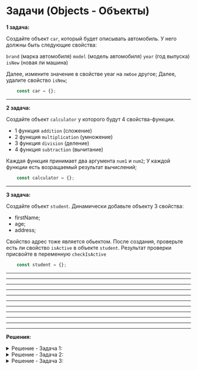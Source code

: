 # Задачи (Objects - Объекты)

**1 задача:**

Создайте объект `car`, который будет описывать автомобиль. У него должны быть следующие свойства:

`brand` (марка автомобиля)
`model` (модель автомобиля)
`year` (год выпуска)
`isNew` (новая ли машина)

Далее, измените значение в свойстве year на `любое` другое;
Далее, удалите свойство `isNew`;

```JavaScript
    const car = {};
```

<hr/>

**2 задача:**

Создайте объект `calculator` у которого будут 4 свойства-функции. 
- 1 функция `addition` (сложение)
- 2 функция `multiplication` (умножение)
- 3 функция `division` (деление)
- 4 функция `subtraction` (вычитание)

Каждая функция принимает два аргумента `num1` и `num2`;
У каждой функции есть возращаемый результат вычислений; 

```JavaScript
    const calculator = {};
```

<hr/>

**3 задача:**

Создайте объект `student`. Динамически добавьте объекту 3 свойства:
- firstName;
- age;
- address;

Свойство адрес тоже является обьектом.
После создания, проверьте есть ли свойство `isActive` в объекте `student`. Результат проверки присвойте в переменную `checkIsActive`

```JavaScript
    const student = {};
```

<hr/>


<hr/>
<hr/>
<hr/>
<hr/>
<hr/>
<hr/>
<hr/>
<hr/>
<hr/>
<hr/>

**Решения:**

<details>
    <summary>Решение - Задача 1: </summary>

```
const car = {
    brand: "Toyota",
    model: "Camry",
    year: 2020,
    isNew: false
};
car.year = 2077;
delete car.isNew;

```
</details>

<details>
    <summary>Решение - Задача 2: </summary>

```
   const calculator = {
        addition: (num1, num2) => {
            return num1 + num2;
        }
        multiplication: (num1, num2) => {
            return num1 * num2;
        }
        division: (num1, num2) => {
            return num1 / num2;
        }
        subtraction: (num1, num2) => {
            return num1 - num2;
        }
    }

    console.log(calculator.addition(10, 10));
    console.log(calculator.multiplication(10, 10));
    console.log(calculator.division(10, 10));
    console.log(calculator.subtraction(10, 10));
```
</details>

<details>
    <summary>Решение - Задача 3: </summary>

```
    const firstName = "Alina";
    const age = 25;
    const address = {
        country: "Japan",
        city: "Tokio"
    };

    const student = {
        firstName,
        age,
        address
    };

    console.log(student);
    console.log(student.firstName, student.age, student.address);

    const checkIsActive = "isActive" in student;

    console.log("Проверка на свойство isActive в объекте student", checkIsActive);
```
</details>